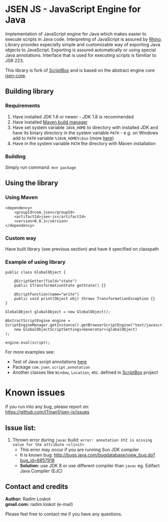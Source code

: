 JSEN JS - JavaScript Engine for Java
======

Implementation of JavaScript engine for Java which makes easier to execute scripts in Java code. Interpreting of JavaScript is assured by [Rhino](https://developer.mozilla.org/en-US/docs/Rhino). Library provides especially simple and customizable way of exporting Java objects to JavaScript. Exporting is assured automatically or using special Java annotations. Interface that is used for executing scripts is familiar to JSR 223.

This library is fork of [ScriptBox](https://github.com/ITman1/ScriptBox) and is based on the abstract engine core [jsen-core](https://github.com/ITman1/jsen-core).

## Building library

### Requirements

1. Have installed JDK 1.6 or newer - JDK 1.8 is recommended
2. Have installed [Maven build manager](http://maven.apache.org/download.cgi#Installation_Instructions)
3. Have set system variable `JAVA_HOME` to directory with installed JDK and have its binary directory
  in the system variable `PATH` - e.g. on Windows add to `PATH` variable `%JAVA_HOME%\bin` (more [here](http://maven.apache.org/download.cgi))
4. Have in the system variable `PATH` the directory with Maven installation

### Building

Simply run command: `mvn package`

## Using the library

### Using Maven

```
<dependency>
	<groupId>com.jsen</groupId>
	<artifactId>jsen-js</artifactId>
	<version>0.0.1</version>
</dependency>
```

### Custom way

Have built library (see previous section) and have it specified on classpath

### Example of using library

````
public class GlobalObject {

	@ScriptGetter(field="state")
	public ITransformationState getState() {}
		
	@ScriptFunction(name="write")
	public void print(Object obj) throws TransformationException {}
}

GlobalObject globalObject = new GlobalObject();
		
AbstractScriptEngine engine = ScriptEngineManager.getInstance().getBrowserScriptEngine("text/javascript", 
	new GlobalObjectScriptSettings<Generator>(globalObject)
);

engine.eval(script);
````

For more examples see:
- Test of Java script annotations [here](https://github.com/ITman1/ScriptBox/blob/master/src/test/java/tests/script/engine/JavaScriptAnnotationsTests.java)
- Package `com.jsen.script.annotation`
- Another classes like `Window`, `Location`, etc. defined in [ScriptBox](https://github.com/ITman1/ScriptBox) project

# Known issues

If you run into any bug, please report on:  
   https://github.com/ITman1/jsen-js/issues

## Issue list:

1. Thrown error during `javac` build: `error: annotation XYZ is missing value for the attribute <clinit>`  
      - This error may occur if you are running Sun JDK compiler  
      - It is known bug: 
          http://bugs.java.com/bugdatabase/view_bug.do?bug_id=6857918
      - **Solution:** use JDK 8 or use different compiler than `javac` eg. Edifact Java Compiler (EJC)

## Contact and credits
                             
**Author:**    Radim Loskot  
**gmail.com:** radim.loskot (e-mail)

Please feel free to contact me if you have any questions.
